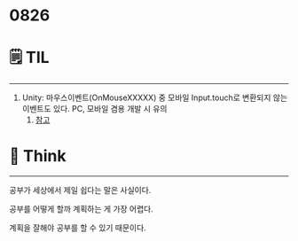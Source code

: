# 0826

# 🗒️ TIL

---

1. Unity: 마우스이벤트(OnMouseXXXXX) 중 모바일 Input.touch로 변환되지 않는 이벤트도 있다. PC, 모바일 겸용 개발 시 유의
    1. [참고](https://m.blog.naver.com/PostView.naver?isHttpsRedirect=true&blogId=pxkey&logNo=221312986925) 

# 💭 Think

---

공부가 세상에서 제일 쉽다는 말은 사실이다.

공부를 어떻게 할까 계획하는 게 가장 어렵다.

계획을 잘해야 공부를 할 수 있기 때문이다.